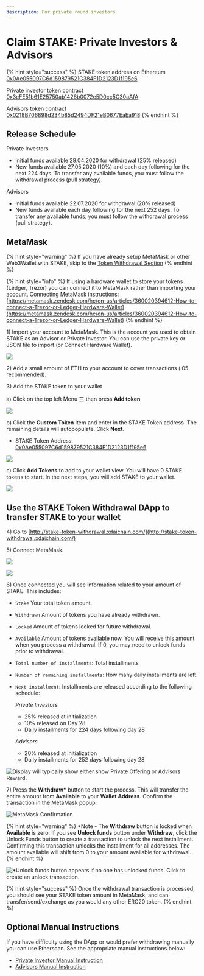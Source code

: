```yaml
---
description: For private round investors
---
```


# Claim STAKE: Private Investors & Advisors

{% hint style="success" %}
STAKE token address on Ethereum [0x0Ae055097C6d159879521C384F1D2123D1f195e6](https://etherscan.io/token/0x0Ae055097C6d159879521C384F1D2123D1f195e6)

Private investor token contract  
[0x3cFE51b61E25750ab1426b0072e5D0cc5C30aAfA](https://etherscan.io/address/0x3cFE51b61E25750ab1426b0072e5D0cc5C30aAfA)

Advisors token contract  
[0x0218B706898d234b85d2494DF21eB0677EaEa918](https://etherscan.io/address/0x0218B706898d234b85d2494DF21eB0677EaEa918)
{% endhint %}

## Release Schedule

Private Investors

* Initial funds available 29.04.2020 for withdrawal \(25% released\)
* New funds available 27.05.2020 \(10%\) and each day following for the next 224 days. To transfer any available funds, you must follow the withdrawal process \(pull strategy\).

Advisors

* Initial funds available 22.07.2020 for withdrawal \(20% released\)
* New funds available each day following for the next 252 days. To transfer any available funds, you must follow the withdrawal process \(pull strategy\).

## MetaMask

{% hint style="warning" %}
If you have already setup MetaMask or other Web3Wallet with STAKE, skip to the [Token Withdrawal Section](claim-stake-pi.md#use-the-stake-token-withdrawal-dapp-to-transfer-stake-to-your-wallet)
{% endhint %}

{% hint style="info" %}
If using a hardware wallet to store your tokens \(Ledger, Trezor\) you can connect it to MetaMask rather than importing your account.  Connecting MetaMask instructions: [https://metamask.zendesk.com/hc/en-us/articles/360020394612-How-to-connect-a-Trezor-or-Ledger-Hardware-Wallet](https://metamask.zendesk.com/hc/en-us/articles/360020394612-How-to-connect-a-Trezor-or-Ledger-Hardware-Wallet)
{% endhint %}

1\) Import your account to MetaMask. This is the account you used to obtain STAKE as an Advisor or Private Investor. You can use the private key or JSON file to import \(or Connect Hardware Wallet\).

![](../../../.gitbook/assets/mm1.png)

2\) Add a small amount of ETH to your account to cover transactions \(.05 recommended\).

3\) Add the STAKE token to your wallet

a\) Click on the top left Menu 三  then press **Add token**

![](../../../.gitbook/assets/mm1%20%281%29.png)

b\)  Click the  **Custom Token** item and enter in the STAKE Token address. The remaining details will autopopulate. Click **Next**.  

* STAKE Token Address: [0x0Ae055097C6d159879521C384F1D2123D1f195e6](https://etherscan.io/token/0x0Ae055097C6d159879521C384F1D2123D1f195e6)

![](../../../.gitbook/assets/mm2.png)

c\) Click **Add Tokens** to add to your wallet view. You will have 0 STAKE tokens to start. In the next steps, you will add STAKE to your wallet.

![](../../../.gitbook/assets/mm3.png)

## Use the STAKE Token Withdrawal DApp to transfer STAKE to your wallet

4\) Go to [http://stake-token-withdrawal.xdaichain.com/](http://stake-token-withdrawal.xdaichain.com/)

5\) Connect MetaMask.

![](../../../.gitbook/assets/connect-1.png)

![](../../../.gitbook/assets/connect-2%20%281%29.png)

6\) Once connected you will see information related to your amount of STAKE. This includes:

* `Stake` Your total token amount.
* `Withdrawn` Amount of tokens you have already withdrawn.
* `Locked` Amount of tokens locked for future withdrawal.
* `Available` Amount of tokens available now. You will receive this amount when you process a withdrawal. If 0, you may need to unlock funds prior to withdrawal. 
* `Total number of installments`: Total installments
* `Number of remaining installments`: How many daily installments are left.
* `Next installment`: Installments are released according to the following schedule:  
  
  _Private Investors_

  * 25% released at initialization
  * 10% released on Day 28
  * Daily installments for 224 days following day 28 

  _Advisors_

  * 20% released at initialization
  * Daily installments for 252 days following day 28

![Display will typically show either show Private Offering or Advisors Reward.](../../../.gitbook/assets/image-13-.png)

7\) Press the **Withdraw\*** button to start the process. This will transfer the entire amount from **Available** to your **Wallet Address**. Confirm the transaction in the MetaMask popup.

![MetaMask Confirmation](../../../.gitbook/assets/mm-confirm.png)

{% hint style="warning" %}
\*Note - The **Withdraw** button is locked when **Available** is zero. If you see **Unlock funds** button under  **Withdraw**, click the Unlock Funds button to create a transaction to unlock the next installment. Confirming this transaction unlocks the installment for all addresses. The amount available will shift from 0 to your amount available for withdrawal.
{% endhint %}

![\*Unlock funds button appears if no one has unlocked funds. Click to create an unlock transaction.](../../../.gitbook/assets/image%20%285%29.png)

{% hint style="success" %}
Once the withdrawal transaction is processed, you should see your STAKE token amount in MetaMask, and can transfer/send/exchange as you would any other ERC20 token.
{% endhint %}

## Optional Manual Instructions

If you have difficulty using the DApp or would prefer withdrawing manually you can use Etherscan. See the appropriate manual instructions below:

* [Private Investor Manual Instruction]()
* [Advisors Manual Instruction](manual-instructions-advisors.md)

